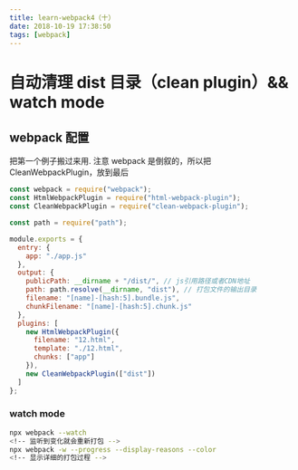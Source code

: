 ```yaml
---
title: learn-webpack4（十）
date: 2018-10-19 17:38:50
tags: [webpack]
---
```


# 自动清理 dist 目录（clean plugin）&& watch mode

## webpack 配置

把第一个例子搬过来用.
注意 webpack 是倒叙的，所以把 CleanWebpackPlugin，放到最后

```javascript
const webpack = require("webpack");
const HtmlWebpackPlugin = require("html-webpack-plugin");
const CleanWebpackPlugin = require("clean-webpack-plugin");

const path = require("path");

module.exports = {
  entry: {
    app: "./app.js"
  },
  output: {
    publicPath: __dirname + "/dist/", // js引用路径或者CDN地址
    path: path.resolve(__dirname, "dist"), // 打包文件的输出目录
    filename: "[name]-[hash:5].bundle.js",
    chunkFilename: "[name]-[hash:5].chunk.js"
  },
  plugins: [
    new HtmlWebpackPlugin({
      filename: "12.html",
      template: "./12.html",
      chunks: ["app"]
    }),
    new CleanWebpackPlugin(["dist"])
  ]
};
```

<!--more-->

### watch mode

```bash
npx webpack --watch
<!-- 监听到变化就会重新打包 -->
npx webpack -w --progress --display-reasons --color
<!-- 显示详细的打包过程 -->
```
